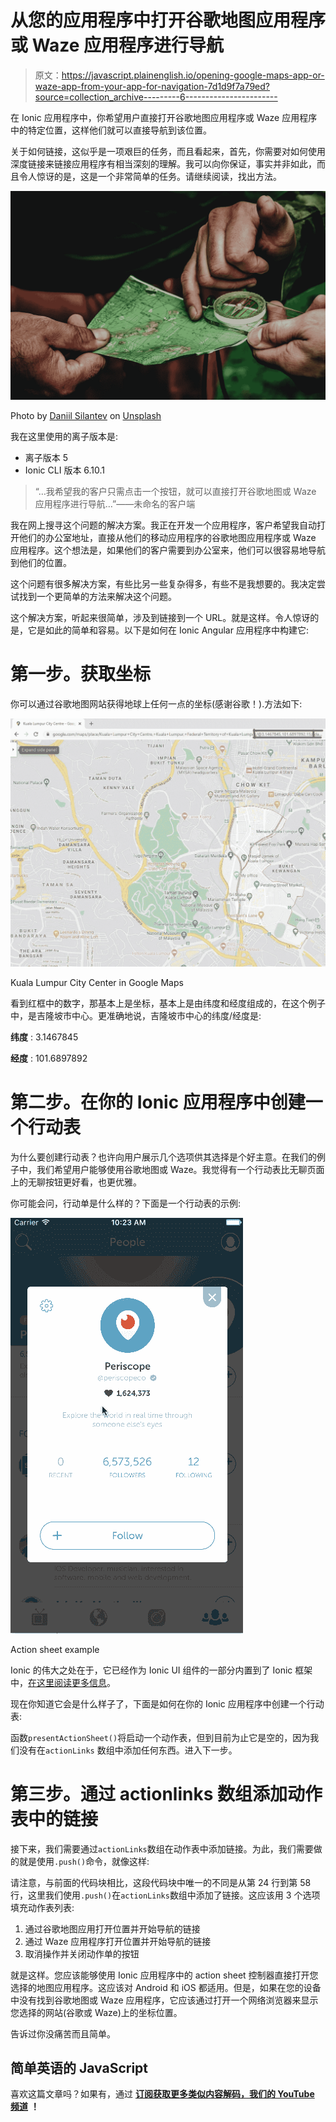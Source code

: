 # 从您的应用程序中打开谷歌地图应用程序或 Waze 应用程序进行导航

> 原文：<https://javascript.plainenglish.io/opening-google-maps-app-or-waze-app-from-your-app-for-navigation-7d1d9f7a79ed?source=collection_archive---------6----------------------->

在 Ionic 应用程序中，你希望用户直接打开谷歌地图应用程序或 Waze 应用程序中的特定位置，这样他们就可以直接导航到该位置。

关于如何链接，这似乎是一项艰巨的任务，而且看起来，首先，你需要对如何使用深度链接来链接应用程序有相当深刻的理解。我可以向你保证，事实并非如此，而且令人惊讶的是，这是一个非常简单的任务。请继续阅读，找出方法。

![](img/89b324fb2b693c22f614851f91264120.png)

Photo by [Daniil Silantev](https://unsplash.com/@betagamma?utm_source=unsplash&utm_medium=referral&utm_content=creditCopyText) on [Unsplash](https://unsplash.com/s/photos/maps?utm_source=unsplash&utm_medium=referral&utm_content=creditCopyText)

我在这里使用的离子版本是:

*   离子版本 5
*   Ionic CLI 版本 6.10.1

> “…我希望我的客户只需点击一个按钮，就可以直接打开谷歌地图或 Waze 应用程序进行导航…”——未命名的客户端

我在网上搜寻这个问题的解决方案。我正在开发一个应用程序，客户希望我自动打开他们的办公室地址，直接从他们的移动应用程序的谷歌地图应用程序或 Waze 应用程序。这个想法是，如果他们的客户需要到办公室来，他们可以很容易地导航到他们的位置。

这个问题有很多解决方案，有些比另一些复杂得多，有些不是我想要的。我决定尝试找到一个更简单的方法来解决这个问题。

这个解决方案，听起来很简单，涉及到链接到一个 URL。就是这样。令人惊讶的是，它是如此的简单和容易。以下是如何在 Ionic Angular 应用程序中构建它:

# 第一步。获取坐标

你可以通过谷歌地图网站获得地球上任何一点的坐标(感谢谷歌！).方法如下:

![](img/a68c7b88bce3ae92b3cf1a288b03f728.png)

Kuala Lumpur City Center in Google Maps

看到红框中的数字，那基本上是坐标，基本上是由纬度和经度组成的，在这个例子中，是吉隆坡市中心。更准确地说，吉隆坡市中心的纬度/经度是:

**纬度** : 3.1467845

**经度** : 101.6897892

# **第二步。在你的 Ionic 应用程序中创建一个行动表**

为什么要创建行动表？也许向用户展示几个选项供其选择是个好主意。在我们的例子中，我们希望用户能够使用谷歌地图或 Waze。我觉得有一个行动表比无聊页面上的无聊按钮更好看，也更优雅。

你可能会问，行动单是什么样的？下面是一个行动表的示例:

![](img/0b5951b1cc8a48b1f64f722919bea891.png)

Action sheet example

Ionic 的伟大之处在于，它已经作为 Ionic UI 组件的一部分内置到了 Ionic 框架中，[在这里阅读更多信息](https://ionicframework.com/docs/api/action-sheet)。

现在你知道它会是什么样子了，下面是如何在你的 Ionic 应用程序中创建一个行动表:

函数`presentActionSheet()`将启动一个动作表，但到目前为止它是空的，因为我们没有在`actionLinks` 数组中添加任何东西。进入下一步。

# **第三步。通过 actionlinks 数组添加动作表中的链接**

接下来，我们需要通过`actionLinks`数组在动作表中添加链接。为此，我们需要做的就是使用`.push()`命令，就像这样:

请注意，与前面的代码块相比，这段代码块中唯一的不同是从第 24 行到第 58 行，这里我们使用`.push()`在`actionLinks`数组中添加了链接。这应该用 3 个选项填充动作表列表:

1.  通过谷歌地图应用打开位置并开始导航的链接
2.  通过 Waze 应用程序打开位置并开始导航的链接
3.  取消操作并关闭动作单的按钮

就是这样。您应该能够使用 Ionic 应用程序中的 action sheet 控制器直接打开您选择的地图应用程序。这应该对 Android 和 iOS 都适用。但是，如果在您的设备中没有找到谷歌地图或 Waze 应用程序，它应该通过打开一个网络浏览器来显示您选择的网站(谷歌或 Waze)上的坐标位置。

告诉过你没痛苦而且简单。

## 简单英语的 JavaScript

喜欢这篇文章吗？如果有，通过 [**订阅获取更多类似内容解码，我们的 YouTube 频道**](https://www.youtube.com/channel/UCtipWUghju290NWcn8jhyAw) **！**